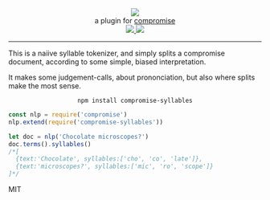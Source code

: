 <div align="center">
  <img src="https://cloud.githubusercontent.com/assets/399657/23590290/ede73772-01aa-11e7-8915-181ef21027bc.png" />

  <div>a plugin for <a href="https://github.com/spencermountain/compromise/">compromise</a></div>
  
  <!-- npm version -->
  <a href="https://npmjs.org/package/compromise-syllables">
    <img src="https://img.shields.io/npm/v/compromise-syllables.svg?style=flat-square" />
  </a>
  
  <!-- file size -->
  <a href="https://unpkg.com/spacetime/builds/compromise-syllables.min.js">
    <img src="https://badge-size.herokuapp.com/spencermountain/compromise-syllables/master/builds/compromise-verbs.min.js" />
  </a>
   <hr/>
</div>

This is a naiive syllable tokenizer, and simply splits a compromise document, according to some simple, biased interpretation.

It makes some judgement-calls, about prononciation, but also where splits make the most sense.

<div align="center">
  <code>npm install compromise-syllables</code>
</div>

```js
const nlp = require('compromise')
nlp.extend(require('compromise-syllables'))

let doc = nlp('Chocolate microscopes?')
doc.terms().syllables()
/*[
  {text:'Chocolate', syllables:['cho', 'co', 'late']},
  {text:'microscopes?', syllables:['mic', 'ro', 'scope']}
]*/
```



MIT